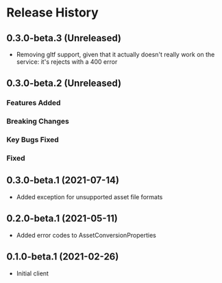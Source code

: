 # Release History

## 0.3.0-beta.3 (Unreleased)
- Removing gltf support, given that it actually doesn't really work on the service: it's rejects with a 400 error

## 0.3.0-beta.2 (Unreleased)

### Features Added

### Breaking Changes

### Key Bugs Fixed

### Fixed


## 0.3.0-beta.1 (2021-07-14)
- Added exception for unsupported asset file formats

## 0.2.0-beta.1 (2021-05-11)

- Added error codes to AssetConversionProperties

## 0.1.0-beta.1 (2021-02-26)

- Initial client
